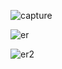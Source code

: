 ![capture](https://cloud.githubusercontent.com/assets/12970761/22598439/b1847812-ea5d-11e6-9e2a-3be30c98289c.PNG)

![er](https://cloud.githubusercontent.com/assets/12970761/22598515/e4f9d142-ea5d-11e6-8600-e09741c2efe4.PNG)

![er2](https://cloud.githubusercontent.com/assets/12970761/22598564/13017cac-ea5e-11e6-92a8-f01465ac3511.PNG)
